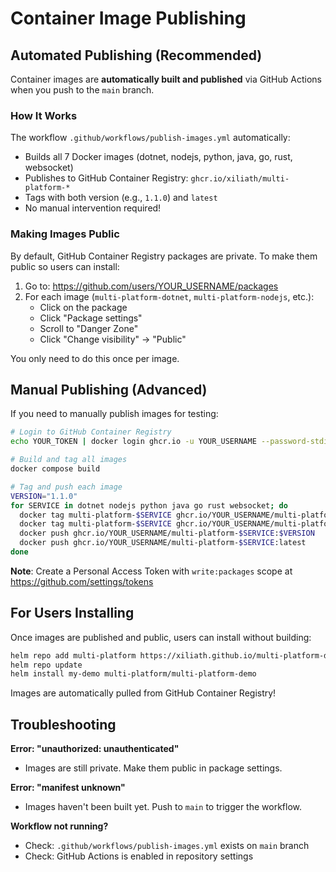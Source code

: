 # Container Image Publishing

## Automated Publishing (Recommended)

Container images are **automatically built and published** via GitHub Actions when you push to the `main` branch.

### How It Works

The workflow `.github/workflows/publish-images.yml` automatically:
- Builds all 7 Docker images (dotnet, nodejs, python, java, go, rust, websocket)
- Publishes to GitHub Container Registry: `ghcr.io/xiliath/multi-platform-*`
- Tags with both version (e.g., `1.1.0`) and `latest`
- No manual intervention required!

### Making Images Public

By default, GitHub Container Registry packages are private. To make them public so users can install:

1. Go to: https://github.com/users/YOUR_USERNAME/packages
2. For each image (`multi-platform-dotnet`, `multi-platform-nodejs`, etc.):
   - Click on the package
   - Click "Package settings"
   - Scroll to "Danger Zone"
   - Click "Change visibility" → "Public"

You only need to do this once per image.

## Manual Publishing (Advanced)

If you need to manually publish images for testing:

```bash
# Login to GitHub Container Registry
echo YOUR_TOKEN | docker login ghcr.io -u YOUR_USERNAME --password-stdin

# Build and tag all images
docker compose build

# Tag and push each image
VERSION="1.1.0"
for SERVICE in dotnet nodejs python java go rust websocket; do
  docker tag multi-platform-$SERVICE ghcr.io/YOUR_USERNAME/multi-platform-$SERVICE:$VERSION
  docker tag multi-platform-$SERVICE ghcr.io/YOUR_USERNAME/multi-platform-$SERVICE:latest
  docker push ghcr.io/YOUR_USERNAME/multi-platform-$SERVICE:$VERSION
  docker push ghcr.io/YOUR_USERNAME/multi-platform-$SERVICE:latest
done
```

**Note**: Create a Personal Access Token with `write:packages` scope at https://github.com/settings/tokens

## For Users Installing

Once images are published and public, users can install without building:

```bash
helm repo add multi-platform https://xiliath.github.io/multi-platform-demo
helm repo update
helm install my-demo multi-platform/multi-platform-demo
```

Images are automatically pulled from GitHub Container Registry!

## Troubleshooting

**Error: "unauthorized: unauthenticated"**
- Images are still private. Make them public in package settings.

**Error: "manifest unknown"**
- Images haven't been built yet. Push to `main` to trigger the workflow.

**Workflow not running?**
- Check: `.github/workflows/publish-images.yml` exists on `main` branch
- Check: GitHub Actions is enabled in repository settings
